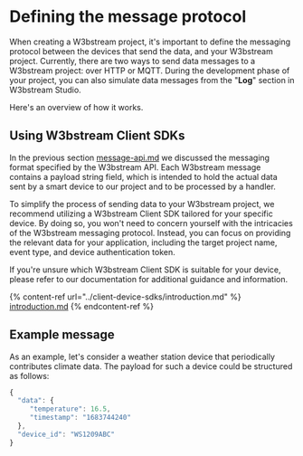 # Defining the message protocol

When creating a W3bstream project, it's important to define the messaging protocol between the devices that send the data, and your W3bstream project. Currently, there are two ways to send data messages to a W3bstream project: over HTTP or MQTT. During the development phase of your project, you can also simulate data messages from the "**Log**" section in W3bstream Studio.

Here's an overview of how it works.

## Using W3bstream Client SDKs

In the previous section [message-api.md](../get-started/basic-concepts/message-api.md "mention") we discussed the messaging format specified by the W3bstream API. Each W3bstream message contains a payload string field, which is intended to hold the actual data sent by a smart device to our project and to be processed by a handler.

To simplify the process of sending data to your W3bstream project, we recommend utilizing a W3bstream Client SDK tailored for your specific device. By doing so, you won't need to concern yourself with the intricacies of the W3bstream messaging protocol. Instead, you can focus on providing the relevant data for your application, including the target project name, event type, and device authentication token.

If you're unsure which W3bstream Client SDK is suitable for your device, please refer to our documentation for additional guidance and information.

{% content-ref url="../client-device-sdks/introduction.md" %}
[introduction.md](../client-device-sdks/introduction.md)
{% endcontent-ref %}

## Example message

As an example, let's consider a weather station device that periodically contributes climate data. The payload for such a device could be structured as follows:

```javascript
{
  "data": {
     "temperature": 16.5,
     "timestamp": "1683744240"
  },
  "device_id": "WS1209ABC"
} 
```
